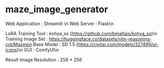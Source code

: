 # maze_image_generator

Web Application : Streamlit \n
Web Server      : Flask\n

LoRA Training Tool : kohya_ss (https://github.com/bmaltais/kohya_ss)\n
Training Image Set : https://huggingface.co/datasets/vlm-reasoning-cot/Mazes\n
Base Model         : SD 1.5 (https://civitai.com/models/327499/ui-icons)\n
GUI                : ComfyUI\n

Result Image Resolution : 256 * 256

